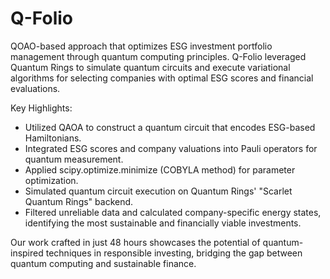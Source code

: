 # Q-Folio
QOAO-based approach that optimizes ESG investment portfolio management through quantum computing principles. Q-Folio leveraged Quantum Rings to simulate quantum circuits and execute variational algorithms for selecting companies with optimal ESG scores and financial evaluations.

Key Highlights:
- Utilized QAOA to construct a quantum circuit that encodes ESG-based Hamiltonians.
- Integrated ESG scores and company valuations into Pauli operators for quantum measurement.
- Applied scipy.optimize.minimize (COBYLA method) for parameter optimization.
- Simulated quantum circuit execution on Quantum Rings' "Scarlet Quantum Rings" backend.
- Filtered unreliable data and calculated company-specific energy states, identifying the most sustainable and financially viable investments.

Our work crafted in just 48 hours showcases the potential of quantum-inspired techniques in responsible investing, bridging the gap between quantum computing and sustainable finance. 
